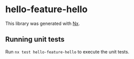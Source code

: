 # hello-feature-hello

This library was generated with [Nx](https://nx.dev).

## Running unit tests

Run `nx test hello-feature-hello` to execute the unit tests.
